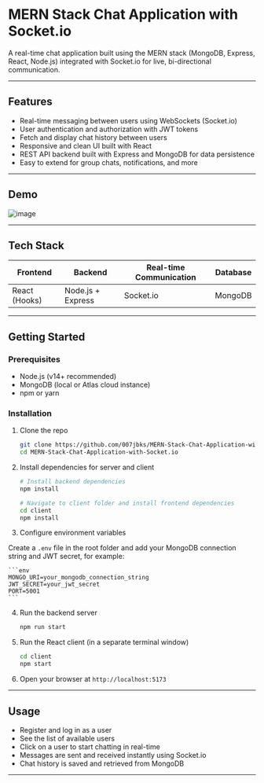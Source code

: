 # MERN Stack Chat Application with Socket.io

A real-time chat application built using the MERN stack (MongoDB, Express, React, Node.js) integrated with Socket.io for live, bi-directional communication.

---

## Features

- Real-time messaging between users using WebSockets (Socket.io)
- User authentication and authorization with JWT tokens
- Fetch and display chat history between users
- Responsive and clean UI built with React
- REST API backend built with Express and MongoDB for data persistence
- Easy to extend for group chats, notifications, and more

---

## Demo

![image](https://github.com/user-attachments/assets/6b89d74d-6214-44f4-ab75-3ec7e5dc25c5)

---

## Tech Stack

| Frontend       | Backend           | Real-time Communication | Database |
| -------------- | ----------------- | ----------------------- | -------- |
| React (Hooks)  | Node.js + Express | Socket.io               | MongoDB  |

---

## Getting Started

### Prerequisites

- Node.js (v14+ recommended)
- MongoDB (local or Atlas cloud instance)
- npm or yarn

### Installation

1. Clone the repo

    ```bash
    git clone https://github.com/007jbks/MERN-Stack-Chat-Application-with-Socket.io.git
    cd MERN-Stack-Chat-Application-with-Socket.io
    ```

2. Install dependencies for server and client

    ```bash
    # Install backend dependencies
    npm install

    # Navigate to client folder and install frontend dependencies
    cd client
    npm install
    ```

3. Configure environment variables

Create a `.env` file in the root folder and add your MongoDB connection string and JWT secret, for example:

    ```env
    MONGO_URI=your_mongodb_connection_string
    JWT_SECRET=your_jwt_secret
    PORT=5001
    ```

4. Run the backend server

    ```bash
    npm run start
    ```

5. Run the React client (in a separate terminal window)

    ```bash
    cd client
    npm start
    ```

6. Open your browser at `http://localhost:5173`

---

## Usage

- Register and log in as a user
- See the list of available users
- Click on a user to start chatting in real-time
- Messages are sent and received instantly using Socket.io
- Chat history is saved and retrieved from MongoDB

---


